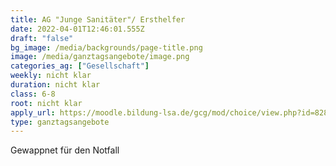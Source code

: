```yaml
---
title: AG "Junge Sanitäter"/ Ersthelfer
date: 2022-04-01T12:46:01.555Z
draft: "false"
bg_image: /media/backgrounds/page-title.png
image: /media/ganztagsangebote/image.png
categories_ag: ["Gesellschaft"]
weekly: nicht klar
duration: nicht klar
class: 6-8
root: nicht klar
apply_url: https://moodle.bildung-lsa.de/gcg/mod/choice/view.php?id=828
type: ganztagsangebote
---
```

Gewappnet für den Notfall
